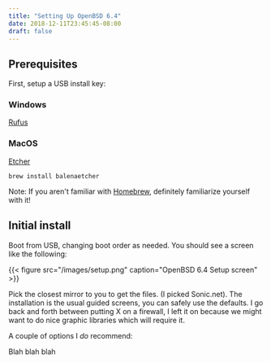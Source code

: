 ```yaml
---
title: "Setting Up OpenBSD 6.4"
date: 2018-12-11T23:45:45-08:00
draft: false
---
```


## Prerequisites

First, setup a USB install key:

### Windows

[Rufus]

### MacOS

[Etcher]
```
brew install balenaetcher
```

Note: If you aren't familiar with [Homebrew], definitely familiarize yourself
with it!

## Initial install

Boot from USB, changing boot order as needed. You should see a screen like
the following:

{{< figure src="/images/setup.png" caption="OpenBSD 6.4 Setup screen" >}}

Pick the closest mirror to you to get the files. (I picked Sonic.net).
The installation is the usual guided screens, you can safely use the defaults.
I go back and forth between putting X on a firewall, I left it on because
we might want to do nice graphic libraries which will require it.

A couple of options I *do* recommend:

Blah blah blah

[Rufus]: https://rufus.ie/en_IE.html
[Etcher]: https://www.balena.io/etcher/
[Homebrew]: https://brew.sh
